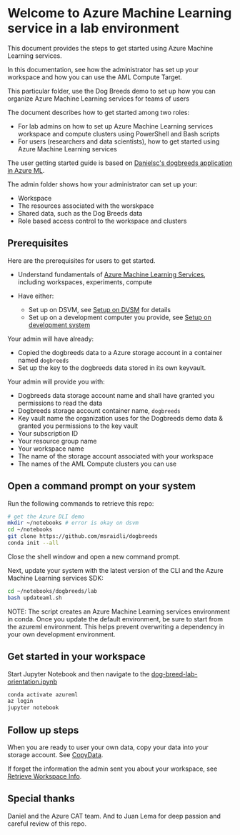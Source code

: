 # Welcome to Azure Machine Learning service in a lab environment

This document provides the steps to get started using Azure Machine Learning services.

In this documentation, see how the administrator has set up your workspace and how you can use the AML Compute Target.

This particular folder, use the Dog Breeds demo to set up how you can organize Azure Machine Learning services for teams of users

The document describes how to get started among two roles:

- For lab admins on how to set up Azure Machine Learning services workspace and compute clusters using PowerShell and Bash scripts
- For users (researchers and data scientists), how to get started using Azure Machine Learning services

The user getting started guide is based on [Danielsc's dogbreeds application in Azure ML](https://github.com/danielsc/dogbreeds/).

The admin folder shows how your administrator can set up your:

- Workspace
- The resources associated with the worskpace
- Shared data, such as the Dog Breeds data
- Role based access control to the workspace and clusters

## Prerequisites

Here are the prerequisites for users to get started.

- Understand fundamentals of [Azure Machine Learning Services](https://docs.microsoft.com/en-us/azure/machine-learning/service/), including workspaces, experiments, compute
- Have either:

  - Set up on DSVM, see [Setup on DVSM](SetUpAzureMLOnDSVM.md) for details
  - Set up on a development computer you provide, see [Setup on development system](SetUpOwnDevSystem.md)

Your admin will have already:

- Copied the dogbreeds data to a Azure storage account in a container named `dogbreeds`
- Set up the key to the dogbreeds data stored in its own keyvault.

Your admin will provide you with:

  - Dogbreeds data storage account name and shall have granted you permissions to read the data
  - Dogbreeds storage account container name, `dogbreeds`
  - Key vault name the organization uses for the Dogbreeds demo data & granted you permissions to the key vault
  - Your subscription ID
  - Your resource group name 
  - Your workspace name
  - The name of the storage account associated with your workspace
  - The names of the AML Compute clusters you can use

## Open a command prompt on your system

Run the following commands to retrieve this repo:

```bash
# get the Azure DLI demo
mkdir ~/notebooks # error is okay on dsvm
cd ~/notebooks
git clone https://github.com/msraidli/dogbreeds
conda init --all
```

Close the shell window and open a new command prompt.

Next, update your system with the latest version of the CLI and the Azure Machine Learning services SDK:

```bash
cd ~/notebooks/dogbreeds/lab
bash updateaml.sh
```

NOTE: The script creates an Azure Machine Learning services environment in conda. Once you update the default 
environment, be sure to start from the azureml environment. This helps prevent overwriting a dependency in 
your own development environment.

## Get started in your workspace

Start Jupyter Notebook and then navigate to the [dog-breed-lab-orientation.ipynb](dog-breed-lab-orientation.ipynb)

```bash
conda activate azureml
az login
jupyter notebook
```

## Follow up steps

When you are ready to user your own data, copy your data into your storage account. See [CopyData](CopyData.md).

If forget the information the admin sent you about your workspace, see [Retrieve Workspace Info](RetrieveWorkspaceInfo.md).

## Special thanks

Daniel and the Azure CAT team.
And to Juan Lema for deep passion and careful review of this repo.

